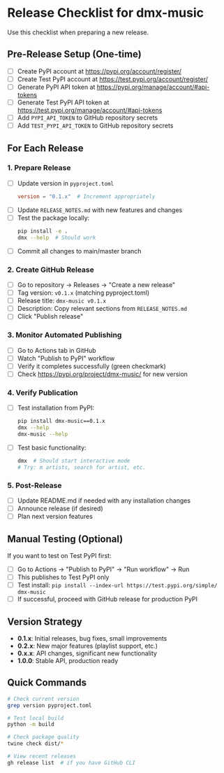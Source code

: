 # Release Checklist for dmx-music

Use this checklist when preparing a new release.

## Pre-Release Setup (One-time)

- [ ] Create PyPI account at https://pypi.org/account/register/
- [ ] Create Test PyPI account at https://test.pypi.org/account/register/  
- [ ] Generate PyPI API token at https://pypi.org/manage/account/#api-tokens
- [ ] Generate Test PyPI API token at https://test.pypi.org/manage/account/#api-tokens
- [ ] Add `PYPI_API_TOKEN` to GitHub repository secrets
- [ ] Add `TEST_PYPI_API_TOKEN` to GitHub repository secrets

## For Each Release

### 1. Prepare Release
- [ ] Update version in `pyproject.toml`
  ```toml
  version = "0.1.x"  # Increment appropriately
  ```
- [ ] Update `RELEASE_NOTES.md` with new features and changes
- [ ] Test the package locally:
  ```bash
  pip install -e .
  dmx --help  # Should work
  ```
- [ ] Commit all changes to main/master branch

### 2. Create GitHub Release
- [ ] Go to repository → Releases → "Create a new release"
- [ ] Tag version: `v0.1.x` (matching pyproject.toml)
- [ ] Release title: `dmx-music v0.1.x`
- [ ] Description: Copy relevant sections from `RELEASE_NOTES.md`
- [ ] Click "Publish release"

### 3. Monitor Automated Publishing
- [ ] Go to Actions tab in GitHub
- [ ] Watch "Publish to PyPI" workflow
- [ ] Verify it completes successfully (green checkmark)
- [ ] Check https://pypi.org/project/dmx-music/ for new version

### 4. Verify Publication
- [ ] Test installation from PyPI:
  ```bash
  pip install dmx-music==0.1.x
  dmx --help
  dmx-music --help
  ```
- [ ] Test basic functionality:
  ```bash
  dmx  # Should start interactive mode
  # Try: m artists, search for artist, etc.
  ```

### 5. Post-Release
- [ ] Update README.md if needed with any installation changes
- [ ] Announce release (if desired)
- [ ] Plan next version features

## Manual Testing (Optional)

If you want to test on Test PyPI first:

- [ ] Go to Actions → "Publish to PyPI" → "Run workflow" → Run
- [ ] This publishes to Test PyPI only
- [ ] Test install: `pip install --index-url https://test.pypi.org/simple/ dmx-music`
- [ ] If successful, proceed with GitHub release for production PyPI

## Version Strategy

- **0.1.x**: Initial releases, bug fixes, small improvements
- **0.2.x**: New major features (playlist support, etc.)
- **0.x.x**: API changes, significant new functionality  
- **1.0.0**: Stable API, production ready

## Quick Commands

```bash
# Check current version
grep version pyproject.toml

# Test local build
python -m build

# Check package quality
twine check dist/*

# View recent releases
gh release list  # if you have GitHub CLI
```